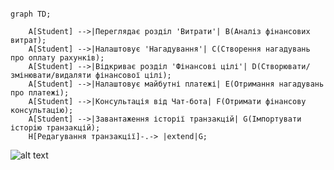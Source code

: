 ```mermaid

graph TD;

    A[Student] -->|Переглядає розділ 'Витрати'| B(Аналіз фінансових витрат);
    A[Student] -->|Налаштовує 'Нагадування'| C(Створення нагадувань про оплату рахунків);
    A[Student] -->|Відкриває розділ 'Фінансові цілі'| D(Створювати/змінювати/видаляти фінансової цілі);
    A[Student] -->|Налаштовує майбутні платежі| E(Отримання нагадувань про платежі);
    A[Student] -->|Консультація від Чат-бота| F(Отримати фінансову консультацію);
    A[Student] -->|Завантаження історії транзакцій| G(Імпортувати історію транзакцій);
    H[Редагування транзакції]-.-> |extend|G;

```
![alt text](https://cdn.discordapp.com/attachments/1354179789069750412/1357264258492141668/image.png?ex=67ef9257&is=67ee40d7&hm=ec70cff5767e800ba493875d4004c1b5a52e59ffb0d8c86d94b8c4a5d258c193&)
